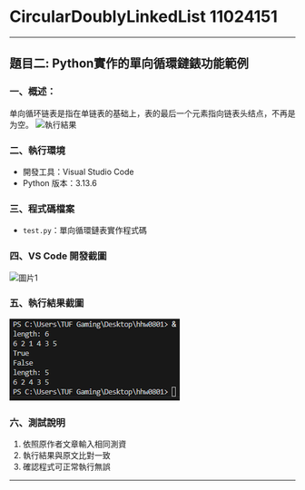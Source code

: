 # CircularDoublyLinkedList 11024151
---

## 題目二: Python實作的單向循環鏈錶功能範例
### 一、概述：
单向循环链表是指在单链表的基础上，表的最后一个元素指向链表头结点，不再是为空。
![執行結果](result.png)
### 二、執行環境  
- 開發工具：Visual Studio Code  
- Python 版本：3.13.6

### 三、程式碼檔案  
- `test.py`：單向循環鏈表實作程式碼

### 四、VS Code 開發截圖  
![圖片1](圖片1.png)

### 五、執行結果截圖  
![執行結果](執行結果.png)

### 六、測試說明  
1. 依照原作者文章輸入相同測資  
2. 執行結果與原文比對一致  
3. 確認程式可正常執行無誤

---
